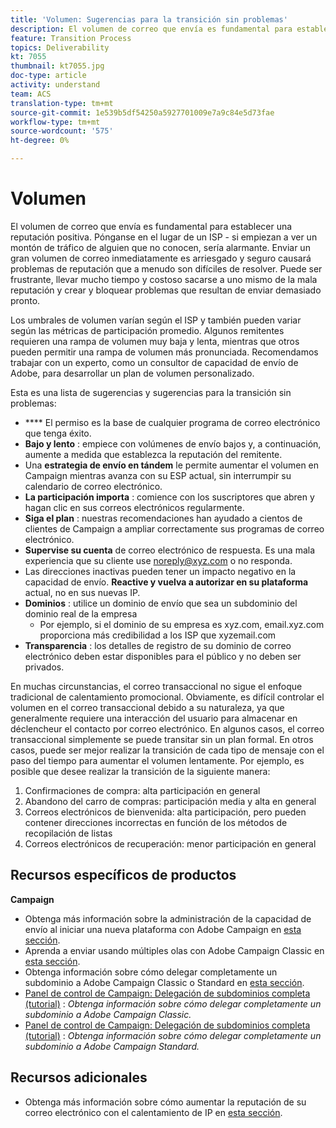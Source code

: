 ```yaml
---
title: 'Volumen: Sugerencias para la transición sin problemas'
description: El volumen de correo que envía es fundamental para establecer una reputación positiva. Aprenda lo que puede hacer para realizar la transición sin problemas.
feature: Transition Process
topics: Deliverability
kt: 7055
thumbnail: kt7055.jpg
doc-type: article
activity: understand
team: ACS
translation-type: tm+mt
source-git-commit: 1e539b5df54250a5927701009e7a9c84e5d73fae
workflow-type: tm+mt
source-wordcount: '575'
ht-degree: 0%

---
```



# Volumen

El volumen de correo que envía es fundamental para establecer una reputación positiva. Pónganse en el lugar de un ISP - si empiezan a ver un montón de tráfico de alguien que no conocen, sería alarmante. Enviar un gran volumen de correo inmediatamente es arriesgado y seguro causará problemas de reputación que a menudo son difíciles de resolver. Puede ser frustrante, llevar mucho tiempo y costoso sacarse a uno mismo de la mala reputación y crear y bloquear problemas que resultan de enviar demasiado pronto.

Los umbrales de volumen varían según el ISP y también pueden variar según las métricas de participación promedio. Algunos remitentes requieren una rampa de volumen muy baja y lenta, mientras que otros pueden permitir una rampa de volumen más pronunciada. Recomendamos trabajar con un experto, como un consultor de capacidad de envío de Adobe, para desarrollar un plan de volumen personalizado.

Esta es una lista de sugerencias y sugerencias para la transición sin problemas:

* **** El permiso es la base de cualquier programa de correo electrónico que tenga éxito.
* **Bajo y lento** : empiece con volúmenes de envío bajos y, a continuación, aumente a medida que establezca la reputación del remitente.
* Una **estrategia de envío en tándem** le permite aumentar el volumen en Campaign mientras avanza con su ESP actual, sin interrumpir su calendario de correo electrónico.
* **La participación importa** : comience con los suscriptores que abren y hagan clic en sus correos electrónicos regularmente.
* **Siga el plan** : nuestras recomendaciones han ayudado a cientos de clientes de Campaign a ampliar correctamente sus programas de correo electrónico.
* **Supervise su cuenta** de correo electrónico de respuesta. Es una mala experiencia que su cliente use noreply@xyz.com o no responda.
* Las direcciones inactivas pueden tener un impacto negativo en la capacidad de envío. **Reactive y vuelva a autorizar en su plataforma** actual, no en sus nuevas IP.
* **Dominios** : utilice un dominio de envío que sea un subdominio del dominio real de la empresa
   * Por ejemplo, si el dominio de su empresa es xyz.com, email.xyz.com proporciona más credibilidad a los ISP que xyzemail.com
* **Transparencia** : los detalles de registro de su dominio de correo electrónico deben estar disponibles para el público y no deben ser privados.

En muchas circunstancias, el correo transaccional no sigue el enfoque tradicional de calentamiento promocional. Obviamente, es difícil controlar el volumen en el correo transaccional debido a su naturaleza, ya que generalmente requiere una interacción del usuario para almacenar en déclencheur el contacto por correo electrónico. En algunos casos, el correo transaccional simplemente se puede transitar sin un plan formal. En otros casos, puede ser mejor realizar la transición de cada tipo de mensaje con el paso del tiempo para aumentar el volumen lentamente. Por ejemplo, es posible que desee realizar la transición de la siguiente manera:

1. Confirmaciones de compra: alta participación en general
2. Abandono del carro de compras: participación media y alta en general
3. Correos electrónicos de bienvenida: alta participación, pero pueden contener direcciones incorrectas en función de los métodos de recopilación de listas
4. Correos electrónicos de recuperación: menor participación en general

## Recursos específicos de productos

**Campaign**

* Obtenga más información sobre la administración de la capacidad de envío al iniciar una nueva plataforma con Adobe Campaign en [esta sección](/help/additional-resources/ac-starting-new-platform.md).
* Aprenda a enviar usando múltiples olas con Adobe Campaign Classic en [esta sección](https://experienceleague.adobe.com/docs/campaign-classic/using/sending-messages/key-steps-when-creating-a-delivery/steps-sending-the-delivery.html#sending-using-multiple-waves).
* Obtenga información sobre cómo delegar completamente un subdominio a Adobe Campaign Classic o Standard en [esta sección](/help/additional-resources/ac-domain-name-setup.md).
* [Panel de control de Campaign: Delegación de subdominios completa (tutorial)](https://experienceleague.corp.adobe.com/docs/campaign-classic-learn/control-panel/subdomains-and-certificates/subdomain-delegation.html) :  *Obtenga información sobre cómo delegar completamente un subdominio a Adobe Campaign Classic.*
* [Panel de control de Campaign: Delegación de subdominios completa (tutorial)](https://experienceleague.corp.adobe.com/docs/campaign-standard-learn/control-panel/subdomains-and-certificates/subdomain-delegation.html) :  *Obtenga información sobre cómo delegar completamente un subdominio a Adobe Campaign Standard.*

## Recursos adicionales

* Obtenga más información sobre cómo aumentar la reputación de su correo electrónico con el calentamiento de IP en [esta sección](/help/additional-resources/increase-reputation-with-ip-warming.md).
